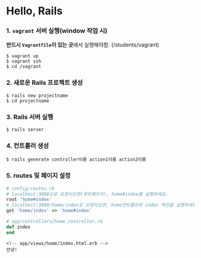 # Hello, Rails

### 1. `vagrant` 서버 실행(window 작업 시)

   **반드시 `Vagrantfile`이 있는 곳**에서 실행해야함. (/students/vagrant)

   ```console
   $ vagrant up
   $ vagrant ssh
   $ cd /vagrant
   ```



### 2. 새로운 Rails 프로젝트 생성

   ```console
   $ rails new projectname
   $ cd projectname
   ```



### 3. Rails 서버 실행

   ```console
   $ rails server
   ```

### 4. 컨트롤러 생성

   ```console
   $ rails generate controller이름 action1이름 action2이름
   ```



### 5. routes 및 페이지 설정

   ```ruby
   # config/routes.rb
   # localhost:3000으로 요청이오면(루트페이지), home#index를 실행하세요.
   root 'home#index'
   # localhost:3000/home/index로 요청이오면, home컨트롤러의 index 액션을 실행하세요.
   get 'home/index' => 'home#index'
   ```

   ```ruby
   # app/controllers/home_controller.rb
   def index
   end
   ```

   ```erb
   <!-- app/views/home/index.html.erb -->
   안녕!
   ```
